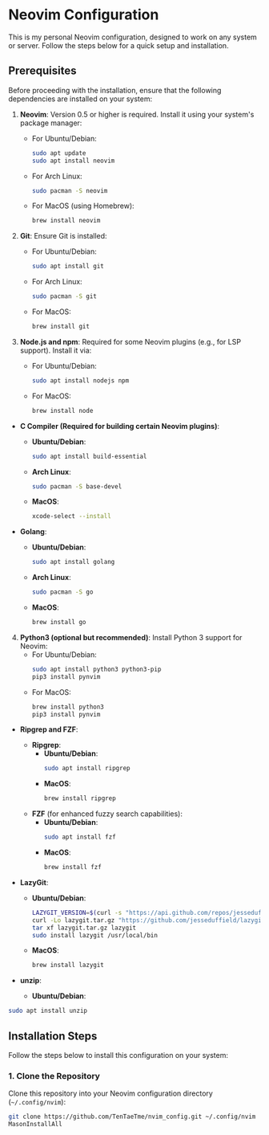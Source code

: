 # Neovim Configuration

This is my personal Neovim configuration, designed to work on any system or server. Follow the steps below for a quick setup and installation.

## Prerequisites

Before proceeding with the installation, ensure that the following dependencies are installed on your system:

1. **Neovim**: Version 0.5 or higher is required. Install it using your system's package manager:
   - For Ubuntu/Debian:
     ```bash
     sudo apt update
     sudo apt install neovim
     ```
   - For Arch Linux:
     ```bash
     sudo pacman -S neovim
     ```
   - For MacOS (using Homebrew):
     ```bash
     brew install neovim
     ```

2. **Git**: Ensure Git is installed:
   - For Ubuntu/Debian:
     ```bash
     sudo apt install git
     ```
   - For Arch Linux:
     ```bash
     sudo pacman -S git
     ```
   - For MacOS:
     ```bash
     brew install git
     ```

3. **Node.js and npm**: Required for some Neovim plugins (e.g., for LSP support). Install it via:
   - For Ubuntu/Debian:
     ```bash
     sudo apt install nodejs npm
     ```
   - For MacOS:
     ```bash
     brew install node
     ```

- **C Compiler (Required for building certain Neovim plugins)**:
  - **Ubuntu/Debian**:
    ```bash
    sudo apt install build-essential
    ```
  - **Arch Linux**:
    ```bash
    sudo pacman -S base-devel
    ```
  - **MacOS**:
    ```bash
    xcode-select --install
    ```

- **Golang**:
  - **Ubuntu/Debian**:
    ```bash
    sudo apt install golang
    ```
  - **Arch Linux**:
    ```bash
    sudo pacman -S go
    ```
  - **MacOS**:
    ```bash
    brew install go
    ```

4. **Python3 (optional but recommended)**: Install Python 3 support for Neovim:
   - For Ubuntu/Debian:
     ```bash
     sudo apt install python3 python3-pip
     pip3 install pynvim
     ```
   - For MacOS:
     ```bash
     brew install python3
     pip3 install pynvim
     ```

- **Ripgrep and FZF**:
  - **Ripgrep**:
    - **Ubuntu/Debian**:
      ```bash
      sudo apt install ripgrep
      ```
    - **MacOS**:
      ```bash
      brew install ripgrep
      ```
  - **FZF** (for enhanced fuzzy search capabilities):
    - **Ubuntu/Debian**:
      ```bash
      sudo apt install fzf
      ```
    - **MacOS**:
      ```bash
      brew install fzf
      ```

- **LazyGit**:
  - **Ubuntu/Debian**:
    ```bash
    LAZYGIT_VERSION=$(curl -s "https://api.github.com/repos/jesseduffield/lazygit/releases/latest" | grep -Po '"tag_name": "v\K[^"]*')
    curl -Lo lazygit.tar.gz "https://github.com/jesseduffield/lazygit/releases/latest/download/lazygit_${LAZYGIT_VERSION}_Linux_x86_64.tar.gz"
    tar xf lazygit.tar.gz lazygit
    sudo install lazygit /usr/local/bin
    ```
  - **MacOS**:
    ```bash
    brew install lazygit
    ```
- **unzip**:
  - **Ubuntu/Debian**:
```bash
sudo apt install unzip
 ```

## Installation Steps

Follow the steps below to install this configuration on your system:

### 1. Clone the Repository

Clone this repository into your Neovim configuration directory (`~/.config/nvim`):

```bash
git clone https://github.com/TenTaeTme/nvim_config.git ~/.config/nvim
MasonInstallAll
 ```

